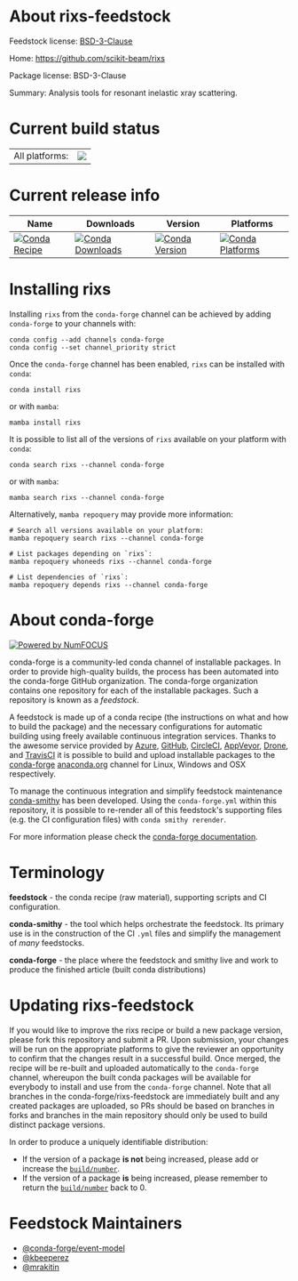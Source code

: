 About rixs-feedstock
====================

Feedstock license: [BSD-3-Clause](https://github.com/conda-forge/rixs-feedstock/blob/main/LICENSE.txt)

Home: https://github.com/scikit-beam/rixs

Package license: BSD-3-Clause

Summary: Analysis tools for resonant inelastic xray scattering.

Current build status
====================


<table><tr><td>All platforms:</td>
    <td>
      <a href="https://dev.azure.com/conda-forge/feedstock-builds/_build/latest?definitionId=13504&branchName=main">
        <img src="https://dev.azure.com/conda-forge/feedstock-builds/_apis/build/status/rixs-feedstock?branchName=main">
      </a>
    </td>
  </tr>
</table>

Current release info
====================

| Name | Downloads | Version | Platforms |
| --- | --- | --- | --- |
| [![Conda Recipe](https://img.shields.io/badge/recipe-rixs-green.svg)](https://anaconda.org/conda-forge/rixs) | [![Conda Downloads](https://img.shields.io/conda/dn/conda-forge/rixs.svg)](https://anaconda.org/conda-forge/rixs) | [![Conda Version](https://img.shields.io/conda/vn/conda-forge/rixs.svg)](https://anaconda.org/conda-forge/rixs) | [![Conda Platforms](https://img.shields.io/conda/pn/conda-forge/rixs.svg)](https://anaconda.org/conda-forge/rixs) |

Installing rixs
===============

Installing `rixs` from the `conda-forge` channel can be achieved by adding `conda-forge` to your channels with:

```
conda config --add channels conda-forge
conda config --set channel_priority strict
```

Once the `conda-forge` channel has been enabled, `rixs` can be installed with `conda`:

```
conda install rixs
```

or with `mamba`:

```
mamba install rixs
```

It is possible to list all of the versions of `rixs` available on your platform with `conda`:

```
conda search rixs --channel conda-forge
```

or with `mamba`:

```
mamba search rixs --channel conda-forge
```

Alternatively, `mamba repoquery` may provide more information:

```
# Search all versions available on your platform:
mamba repoquery search rixs --channel conda-forge

# List packages depending on `rixs`:
mamba repoquery whoneeds rixs --channel conda-forge

# List dependencies of `rixs`:
mamba repoquery depends rixs --channel conda-forge
```


About conda-forge
=================

[![Powered by
NumFOCUS](https://img.shields.io/badge/powered%20by-NumFOCUS-orange.svg?style=flat&colorA=E1523D&colorB=007D8A)](https://numfocus.org)

conda-forge is a community-led conda channel of installable packages.
In order to provide high-quality builds, the process has been automated into the
conda-forge GitHub organization. The conda-forge organization contains one repository
for each of the installable packages. Such a repository is known as a *feedstock*.

A feedstock is made up of a conda recipe (the instructions on what and how to build
the package) and the necessary configurations for automatic building using freely
available continuous integration services. Thanks to the awesome service provided by
[Azure](https://azure.microsoft.com/en-us/services/devops/), [GitHub](https://github.com/),
[CircleCI](https://circleci.com/), [AppVeyor](https://www.appveyor.com/),
[Drone](https://cloud.drone.io/welcome), and [TravisCI](https://travis-ci.com/)
it is possible to build and upload installable packages to the
[conda-forge](https://anaconda.org/conda-forge) [anaconda.org](https://anaconda.org/)
channel for Linux, Windows and OSX respectively.

To manage the continuous integration and simplify feedstock maintenance
[conda-smithy](https://github.com/conda-forge/conda-smithy) has been developed.
Using the ``conda-forge.yml`` within this repository, it is possible to re-render all of
this feedstock's supporting files (e.g. the CI configuration files) with ``conda smithy rerender``.

For more information please check the [conda-forge documentation](https://conda-forge.org/docs/).

Terminology
===========

**feedstock** - the conda recipe (raw material), supporting scripts and CI configuration.

**conda-smithy** - the tool which helps orchestrate the feedstock.
                   Its primary use is in the construction of the CI ``.yml`` files
                   and simplify the management of *many* feedstocks.

**conda-forge** - the place where the feedstock and smithy live and work to
                  produce the finished article (built conda distributions)


Updating rixs-feedstock
=======================

If you would like to improve the rixs recipe or build a new
package version, please fork this repository and submit a PR. Upon submission,
your changes will be run on the appropriate platforms to give the reviewer an
opportunity to confirm that the changes result in a successful build. Once
merged, the recipe will be re-built and uploaded automatically to the
`conda-forge` channel, whereupon the built conda packages will be available for
everybody to install and use from the `conda-forge` channel.
Note that all branches in the conda-forge/rixs-feedstock are
immediately built and any created packages are uploaded, so PRs should be based
on branches in forks and branches in the main repository should only be used to
build distinct package versions.

In order to produce a uniquely identifiable distribution:
 * If the version of a package **is not** being increased, please add or increase
   the [``build/number``](https://docs.conda.io/projects/conda-build/en/latest/resources/define-metadata.html#build-number-and-string).
 * If the version of a package **is** being increased, please remember to return
   the [``build/number``](https://docs.conda.io/projects/conda-build/en/latest/resources/define-metadata.html#build-number-and-string)
   back to 0.

Feedstock Maintainers
=====================

* [@conda-forge/event-model](https://github.com/orgs/conda-forge/teams/event-model/)
* [@kbeeperez](https://github.com/kbeeperez/)
* [@mrakitin](https://github.com/mrakitin/)

